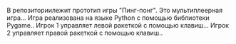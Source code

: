 В репозиториилежит прототип игры "Пинг-понг". Это мультиплеерная игра...
Игра реализована на языке Python с помощью библиотеки Pygame..
Игрок 1 управляет левой ракеткой с помощью клавиш...
Игрок 2 управляет правой ракеткой с помощью клавиш..
